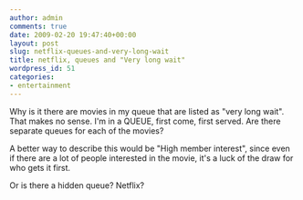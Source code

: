 ```yaml
---
author: admin
comments: true
date: 2009-02-20 19:47:40+00:00
layout: post
slug: netflix-queues-and-very-long-wait
title: netflix, queues and "Very long wait"
wordpress_id: 51
categories:
- entertainment
---
```


Why is it there are movies in my queue that are listed as "very long wait". That makes no sense. I'm in a QUEUE, first come, first served. Are there separate queues for each of the movies?

A better way to describe this would be "High member interest", since even if there are a lot of people interested in the movie, it's a luck of the draw for who gets it first.

Or is there a hidden queue? Netflix?


